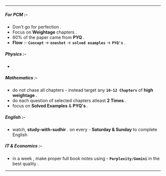 
---

##### For PCM :-

- Don't go for perfection .
- Focus on **Weightage** chapters .
- 60% of the paper came from **PYQ** .
- **Flow** :- **`Concept`** → **`oneshot`** → **`solved examples`** → **`PYQ's`** .


##### Physics :-

- 

##### Mathematics :-

- do not chase all chapters - instead target any **`10-12 Chapters`** of **high weightage .**
- do each question of selected chapters atleast **2 Times** .
- focus on **Solved Examples** & **PYQ's** .

##### English :-

- watch, **study-with-sudhir** . on every - **Saturday & Sunday** to complete English

##### IT & Economics :-

- in a week , make proper full book notes using - **`Perplexity/Gemini`** in the best quality .


---